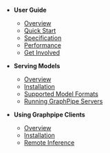 - **User Guide**
  - [Overview](/guide/user-guide/overview)
  - [Quick Start](/guide/user-guide/quickstart)
  - [Specification](/guide/user-guide/spec)
  - [Performance](/guide/user-guide/performance)
  - [Get Involved](/guide/user-guide/get_involved)

- **Serving Models**
  - [Overview](/guide/servers/overview.md)
  - [Installation](/guide/servers/installation)
  - [Supported Model Formats](/guide/servers/converting)
  - [Running GraphPipe Servers](/guide/servers/serving)

- **Using Graphpipe Clients**
  - [Overview](/guide/clients/overview.md)
  - [Installation](/guide/clients/installation.md)
  - [Remote Inference](/guide/clients/usage)

